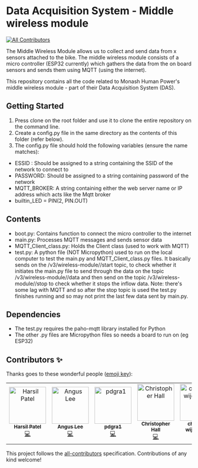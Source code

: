 # Data Acquisition System - Middle wireless module

[![All Contributors](https://img.shields.io/badge/all_contributors-6-orange.svg?style=flat-square)](#contributors)

The Middle Wireless Module allows us to collect and send data from x sensors attached to the bike. The middle wireless module consists of a micro controller (ESP32 currently) which gathers the data from the on board sensors and sends them using MQTT (using the internet).

This repository contains all the code related to Monash Human Power's middle wireless module - part of their Data Acquisition System (DAS).

## Getting Started

1. Press clone on the root folder and use it to clone the entire repository on the command line.
2. Create a config.py file in the same directory as the contents of this folder (refer below).
3. The config.py file should hold the following variables (ensure the name matches):
- ESSID : Should be assigned to a string containing the SSID of the network to connect to
- PASSWORD: Should be assigned to a string containing password of the network
- MQTT_BROKER: A string containing either the web server name or IP address which acts like the Mqtt broker
- builtin_LED = PIN(2, PIN.OUT)

## Contents
- boot.py: Contains function to connect the micro controller to the internet
- main.py: Processes MQTT messages and sends sensor data
- MQTT_Client_class.py: Holds the Client class (used to work with MQTT)
- test.py: A python file (NOT Micropython) used to run on the local computer to test the main.py and MQTT_Client_class.py files. It basically sends on the /v3/wireless-module/<id>/start topic, to check whether it initiates the main.py file to send through the data on the topic /v3/wireless-module/<id>/data and then send on the topic /v3/wireless-module/<id>/stop to check whether it stops the inflow data. 
	Note: there's some lag with MQTT and so after the stop topic is used the test.py 	finishes running and so may not print the last few data sent by main.py.


## Dependencies
- The test.py requires the paho-mqtt library installed for Python
- The other .py files are Micropython files so needs a board to run on (eg ESP32)


## Contributors ✨

Thanks goes to these wonderful people ([emoji key](https://allcontributors.org/docs/en/emoji-key)):

<!-- ALL-CONTRIBUTORS-LIST:START - Do not remove or modify this section -->
<!-- prettier-ignore -->
<table>
  <tr>
    <td align="center"><a href="https://twitter.com/harsilspatel"><img src="https://avatars1.githubusercontent.com/u/25992839?v=4" width="100px;" alt="Harsil Patel"/><br /><sub><b>Harsil Patel</b></sub></a><br /><a href="https://github.com/monash-human-power/data-acquisition-system/commits?author=harsilspatel" title="Code">💻</a></td>
    <td align="center"><a href="https://khlee.me"><img src="https://avatars3.githubusercontent.com/u/18709969?v=4" width="100px;" alt="Angus Lee"/><br /><sub><b>Angus Lee</b></sub></a><br /><a href="https://github.com/monash-human-power/data-acquisition-system/commits?author=khanguslee" title="Code">💻</a></td>
    <td align="center"><a href="https://github.com/pdgra1"><img src="https://avatars3.githubusercontent.com/u/33751672?v=4" width="100px;" alt="pdgra1"/><br /><sub><b>pdgra1</b></sub></a><br /><a href="https://github.com/monash-human-power/data-acquisition-system/commits?author=pdgra1" title="Code">💻</a></td>
    <td align="center"><a href="https://github.com/hallgchris"><img src="https://avatars2.githubusercontent.com/u/17876556?v=4" width="100px;" alt="Christopher Hall"/><br /><sub><b>Christopher Hall</b></sub></a><br /><a href="https://github.com/monash-human-power/data-acquisition-system/commits?author=hallgchris" title="Code">💻</a></td>
    <td align="center"><a href="https://github.com/chamaka1"><img src="https://avatars0.githubusercontent.com/u/35440106?v=4" width="100px;" alt="chamaka wijesinghe"/><br /><sub><b>chamaka wijesinghe</b></sub></a><br /><a href="https://github.com/monash-human-power/data-acquisition-system/commits?author=chamaka1" title="Code">💻</a></td>
    <td align="center"><a href="https://github.com/rileyclarke"><img src="https://avatars1.githubusercontent.com/u/24428011?v=4" width="100px;" alt="Riley Clarke"/><br /><sub><b>Riley Clarke</b></sub></a><br /><a href="https://github.com/monash-human-power/data-acquisition-system/commits?author=rileyclarke" title="Code">💻</a></td>
  </tr>
</table>

<!-- ALL-CONTRIBUTORS-LIST:END -->

This project follows the [all-contributors](https://github.com/all-contributors/all-contributors) specification. Contributions of any kind welcome!
